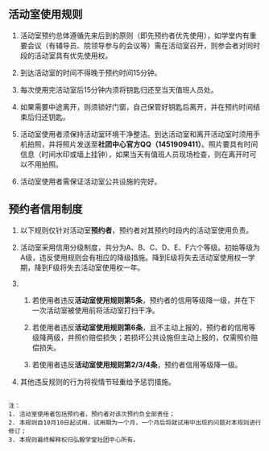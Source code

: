 ## 活动室使用规则 ##
1. 活动室预约总体遵循先来后到的原则（即先预约者优先使用），如学堂内有重要会议（有辅导员、院领导参与的会议等）需在活动室召开，则参会者对同时段的活动室具有优先使用权。

2. 到达活动室的时间不得晚于预约时间15分钟。

3. 每次使用完活动室后15分钟内须将钥匙归还至当天值班人员处。

4. 如果需要中途离开，则须锁好门窗，自己保管好钥匙后离开，并在预约时间结束后归还钥匙。

5. 活动室使用者须保持活动室环境干净整洁。到达活动室和离开活动室时须用手机拍照，并将照片发送至**社团中心官方QQ（1451909411）**。照片要具有时间信息（时间水印或墙上挂钟），如果当天有值班人员现场检查，则在离开时可以不用拍照。

6. 活动室使用者需保证活动室公共设施的完好。

## 预约者信用制度 ##
1. 以下规则仅针对活动室**预约者**，预约者对其预约时段内的活动室使用负责。

2. 活动室采用信用分级制度，共分为A、B、C、D、E、F六个等级。初始等级为A级，违反使用规则会有相应的降级措施。降到E级将失去活动室使用权一学期，降到F级将失去活动室使用权一年。

3.
    1. 若使用者违反**活动室使用规则第5条**，预约者的信用等级降一级，并在下一次活动室被使用前将活动室打扫干净。
    2. 若使用者违反**活动室使用规则第6条**，且不主动上报的，预约者的信用等级降两级，并照价赔偿损失；若损坏公共设施但主动上报的，仅需照价赔偿损失。
    
    3. 若使用者违反**活动室使用规则第2/3/4条**，预约者信用等级降一级。

4. 其他违反规则的行为将视情节轻重给予惩罚措施。


```

注：
1. 活动室使用者包括预约者，预约者对该次预约负全部责任；
2. 本规则自10月10日起试用，试用期为一个月，一个月后将就试用中出现的问题对本规则进行修订；
3. 本规则最终解释权归弘毅学堂社团中心所有。
```
